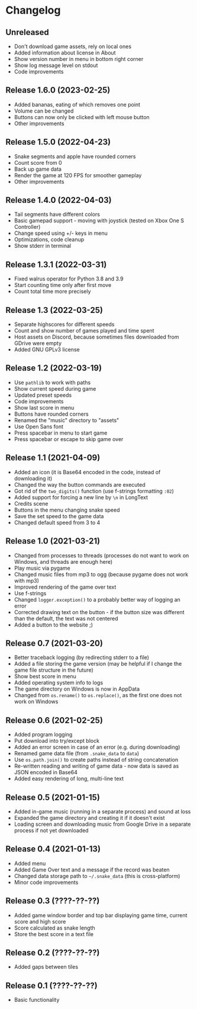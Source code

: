 # Changelog

## Unreleased
* Don't download game assets, rely on local ones
* Added information about license in About
* Show version number in menu in bottom right corner
* Show log message level on stdout
* Code improvements

## Release 1.6.0 (2023-02-25)
* Added bananas, eating of which removes one point
* Volume can be changed
* Buttons can now only be clicked with left mouse button
* Other improvements

## Release 1.5.0 (2022-04-23)
* Snake segments and apple have rounded corners
* Count score from 0
* Back up game data
* Render the game at 120 FPS for smoother gameplay
* Other improvements

## Release 1.4.0 (2022-04-03)
* Tail segments have different colors
* Basic gamepad support - moving with joystick (tested on Xbox One S Controller)
* Change speed using +/- keys in menu
* Optimizations, code cleanup
* Show stderr in terminal

## Release 1.3.1 (2022-03-31)
* Fixed walrus operator for Python 3.8 and 3.9
* Start counting time only after first move
* Count total time more precisely

## Release 1.3 (2022-03-25)
* Separate highscores for different speeds
* Count and show number of games played and time spent
* Host assets on Discord, because sometimes files downloaded from GDrive were empty
* Added GNU GPLv3 license

## Release 1.2 (2022-03-19)
* Use `pathlib` to work with paths
* Show current speed during game
* Updated preset speeds
* Code improvements
* Show last score in menu
* Buttons have rounded corners
* Renamed the "music" directory to "assets"
* Use Open Sans font
* Press spacebar in menu to start game
* Press spacebar or escape to skip game over

## Release 1.1 (2021-04-09)
* Added an icon (it is Base64 encoded in the code, instead of downloading it)
* Changed the way the button commands are executed
* Got rid of the `two_digits()` function (use f-strings formatting `:02`)
* Added support for forcing a new line by `\n` in LongText
* Credits scene
* Buttons in the menu changing snake speed
* Save the set speed to the game data
* Changed default speed from 3 to 4

## Release 1.0 (2021-03-21)
* Changed from processes to threads (processes do not want to work on Windows, and threads are enough here)
* Play music via pygame
* Changed music files from mp3 to ogg (because pygame does not work with mp3)
* Improved rendering of the game over text
* Use f-strings
* Changed `logger.exception()` to a probably better way of logging an error
* Corrected drawing text on the button - if the button size was different than the default, the text was not centered
* Added a button to the website ;)

## Release 0.7 (2021-03-20)
* Better traceback logging (by redirecting stderr to a file)
* Added a file storing the game version (may be helpful if I change the game file structure in the future)
* Show best score in menu
* Added operating system info to logs
* The game directory on Windows is now in AppData
* Changed from `os.rename()` to `os.replace()`, as the first one does not work on Windows

## Release 0.6 (2021-02-25)
* Added program logging
* Put download into try/except block
* Added an error screen in case of an error (e.g. during downloading)
* Renamed game data file (from `.snake_data` to `data`)
* Use `os.path.join()` to create paths instead of string concatenation
* Re-written reading and writing of game data - now data is saved as JSON encoded in Base64
* Added easy rendering of long, multi-line text

## Release 0.5 (2021-01-15)
* Added in-game music (running in a separate process) and sound at loss
* Expanded the game directory and creating it if it doesn't exist
* Loading screen and downloading music from Google Drive in a separate process if not yet downloaded

## Release 0.4 (2021-01-13)
* Added menu
* Added Game Over text and a message if the record was beaten
* Changed data storage path to `~/.snake_data` (this is cross-platform)
* Minor code improvements

## Release 0.3 (????-??-??)
* Added game window border and top bar displaying game time, current score and high score
* Score calculated as snake length
* Store the best score in a text file

## Release 0.2 (????-??-??)
* Added gaps between tiles

## Release 0.1 (????-??-??)
* Basic functionality
